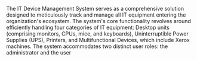 The IT Device Management System serves as a comprehensive solution designed to meticulously track and manage all IT equipment entering the organization's ecosystem. 
The system's core functionality revolves around efficiently handling four categories of IT equipment: Desktop units (comprising monitors, CPUs, mice, and keyboards), Uninterruptible Power Supplies (UPS), Printers, and Multifunctional Devices, which include Xerox machines. 
The system accommodates two distinct user roles: the administrator and the user
